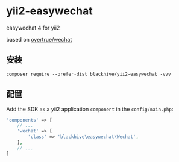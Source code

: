 # yii2-easywechat

easywechat 4 for yii2

based on [overtrue/wechat](https://github.com/overtrue/wechat)

## 安装

```shell
composer require --prefer-dist blackhive/yii2-easywechat -vvv
```

## 配置

Add the SDK as a yii2 application `component` in the `config/main.php`:

```php
'components' => [
	// ...
	'wechat' => [
		'class' => 'blackhive\easywechat\Wechat',
	],
	// ...
]
```
